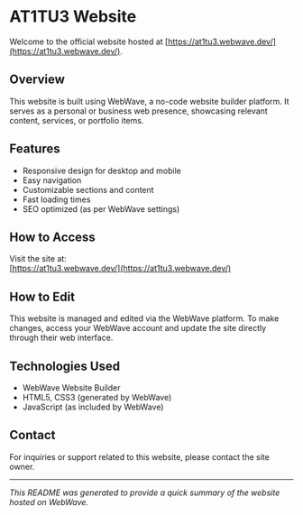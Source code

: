 
# AT1TU3 Website

Welcome to the official website hosted at [https://at1tu3.webwave.dev/](https://at1tu3.webwave.dev/).

## Overview

This website is built using WebWave, a no-code website builder platform. It serves as a personal or business web presence, showcasing relevant content, services, or portfolio items.

## Features

- Responsive design for desktop and mobile
- Easy navigation
- Customizable sections and content
- Fast loading times
- SEO optimized (as per WebWave settings)

## How to Access

Visit the site at:  
[https://at1tu3.webwave.dev/](https://at1tu3.webwave.dev/)

## How to Edit

This website is managed and edited via the WebWave platform. To make changes, access your WebWave account and update the site directly through their web interface.

## Technologies Used

- WebWave Website Builder  
- HTML5, CSS3 (generated by WebWave)  
- JavaScript (as included by WebWave)

## Contact

For inquiries or support related to this website, please contact the site owner.

---

*This README was generated to provide a quick summary of the website hosted on WebWave.*
